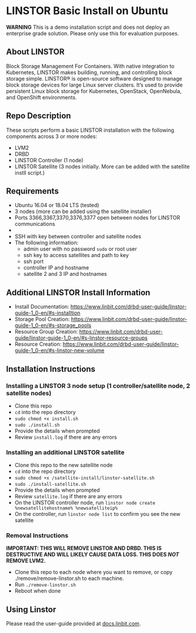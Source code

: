 # LINSTOR Basic Install on Ubuntu

**WARNING** This is a demo installation script and does not deploy an enterprise grade solution. Please only use this for evaluation purposes.

## About LINSTOR
Block Storage Management For Containers. With native integration to Kubernetes, LINSTOR makes building, running, and controlling block storage simple. LINSTOR® is open-source software designed to manage block storage devices for large Linux server clusters. It’s used to provide persistent Linux block storage for Kubernetes, OpenStack, OpenNebula, and OpenShift environments. 

## Repo Description
These scripts perform a basic LINSTOR installation with the following components across 3 or more nodes:

* LVM2
* DRBD
* LINSTOR Controller (1 node)
* LINSTOR Satellite (3 nodes initially. More can be added with the satellite instll script.)

## Requirements

* Ubuntu 16.04 or 18.04 LTS (tested)
* 3 nodes (more can be added using the satellite installer)
* Ports 3366,3367,3370,3376,3377 open between nodes for LINSTOR communications
* 
* SSH with key between controller and satellite nodes
* The following information:
  * admin user with no password `sudo` or root user
  * ssh key to access satellites and path to key
  * ssh port
  * controller IP and hostname
  * satellite 2 and 3 IP and hostnames

## Additional LINSTOR Install Information

- Install Documentation: https://www.linbit.com/drbd-user-guide/linstor-guide-1_0-en/#s-installtion
- Storage Pool Creation: https://www.linbit.com/drbd-user-guide/linstor-guide-1_0-en/#s-storage_pools
- Resource Group Creation: https://www.linbit.com/drbd-user-guide/linstor-guide-1_0-en/#s-linstor-resource-groups
- Resource Creation: https://www.linbit.com/drbd-user-guide/linstor-guide-1_0-en/#s-linstor-new-volume

## Installation Instructions

### Installing a LINSTOR 3 node setup (1 controller/satellite node, 2 satellite nodes)
* Clone this repo
* `cd` into the repo directory
* `sudo chmod +x install.sh`
* `sudo ./install.sh`
* Provide the details when prompted
* Review `install.log` if there are any errors

### Installing an additional LINSTOR satellite
* Clone this repo to the new satellite node
* `cd` into the repo directory
* `sudo chmod +x /satellite-install/linstor-satellite.sh`
* `sudo ./install-satellite.sh`
* Provide the details when prompted
* Review `satellite.log` if there are any errors
* On the LINSTOR controller node, run `linstor node create %newsatellitehostname% %newsatelliteip%`
* On the controller, run `linstor node list` to confirm you see the new satellite


### Removal Instructions

**IMPORTANT: THIS WILL REMOVE LINSTOR AND DRBD. THIS IS DESTRUCTIVE AND WILL LIKELY CAUSE DATA LOSS. THIS DOES _NOT_ REMOVE LVM2.**

* Clone this repo to each node where you want to remove, or copy ./remove/remove-linstor.sh to each machine.
* Run `./remove-linstor.sh`
* Reboot when done

## Using Linstor

Please read the user-guide provided at [docs.linbit.com](https://docs.linbit.com).